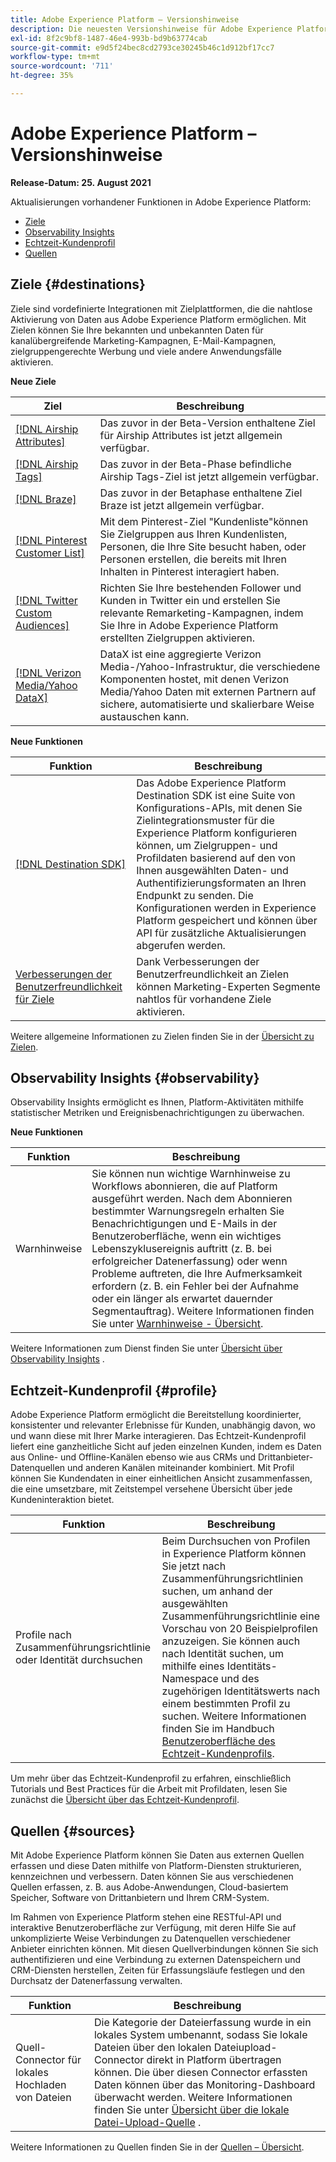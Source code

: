 ```yaml
---
title: Adobe Experience Platform – Versionshinweise
description: Die neuesten Versionshinweise für Adobe Experience Platform.
exl-id: 8f2c9bf8-1487-46e4-993b-bd9b63774cab
source-git-commit: e9d5f24bec8cd2793ce30245b46c1d912bf17cc7
workflow-type: tm+mt
source-wordcount: '711'
ht-degree: 35%

---
```



# Adobe Experience Platform – Versionshinweise

**Release-Datum: 25. August 2021**

Aktualisierungen vorhandener Funktionen in Adobe Experience Platform:

- [Ziele](#destinations)
- [Observability Insights](#observability)
- [Echtzeit-Kundenprofil](#profile)
- [Quellen](#sources)

## Ziele {#destinations}

Ziele sind vordefinierte Integrationen mit Zielplattformen, die die nahtlose Aktivierung von Daten aus Adobe Experience Platform ermöglichen. Mit Zielen können Sie Ihre bekannten und unbekannten Daten für kanalübergreifende Marketing-Kampagnen, E-Mail-Kampagnen, zielgruppengerechte Werbung und viele andere Anwendungsfälle aktivieren.

**Neue Ziele**

| Ziel | Beschreibung |
| ----------- | ----------- |
| [[!DNL Airship Attributes]](../../destinations/catalog/mobile-engagement/airship-attributes.md) | Das zuvor in der Beta-Version enthaltene Ziel für Airship Attributes ist jetzt allgemein verfügbar. |
| [[!DNL Airship Tags]](../../destinations/catalog/mobile-engagement/airship-tags.md) | Das zuvor in der Beta-Phase befindliche Airship Tags-Ziel ist jetzt allgemein verfügbar. |
| [[!DNL Braze]](../../destinations/catalog/mobile-engagement/braze.md) | Das zuvor in der Betaphase enthaltene Ziel Braze ist jetzt allgemein verfügbar. |
| [[!DNL Pinterest Customer List]](../../destinations/catalog/advertising/pinterest.md) | Mit dem Pinterest-Ziel &quot;Kundenliste&quot;können Sie Zielgruppen aus Ihren Kundenlisten, Personen, die Ihre Site besucht haben, oder Personen erstellen, die bereits mit Ihren Inhalten in Pinterest interagiert haben. |
| [[!DNL Twitter Custom Audiences]](../../destinations/catalog/social/twitter.md) | Richten Sie Ihre bestehenden Follower und Kunden in Twitter ein und erstellen Sie relevante Remarketing-Kampagnen, indem Sie Ihre in Adobe Experience Platform erstellten Zielgruppen aktivieren. |
| [[!DNL Verizon Media/Yahoo DataX]](../../destinations/catalog/advertising/datax.md) | DataX ist eine aggregierte Verizon Media-/Yahoo-Infrastruktur, die verschiedene Komponenten hostet, mit denen Verizon Media/Yahoo Daten mit externen Partnern auf sichere, automatisierte und skalierbare Weise austauschen kann. |

**Neue Funktionen**

| Funktion | Beschreibung |
| --- | --- |
| [[!DNL Destination SDK]](../../destinations/destination-sdk/overview.md) | Das Adobe Experience Platform Destination SDK ist eine Suite von Konfigurations-APIs, mit denen Sie Zielintegrationsmuster für die Experience Platform konfigurieren können, um Zielgruppen- und Profildaten basierend auf den von Ihnen ausgewählten Daten- und Authentifizierungsformaten an Ihren Endpunkt zu senden. Die Konfigurationen werden in Experience Platform gespeichert und können über API für zusätzliche Aktualisierungen abgerufen werden. |
| [Verbesserungen der Benutzerfreundlichkeit für Ziele](../../destinations/ui/activation-overview.md) | Dank Verbesserungen der Benutzerfreundlichkeit an Zielen können Marketing-Experten Segmente nahtlos für vorhandene Ziele aktivieren. |

Weitere allgemeine Informationen zu Zielen finden Sie in der [Übersicht zu Zielen](../../destinations/home.md).

## Observability Insights {#observability}

Observability Insights ermöglicht es Ihnen, Platform-Aktivitäten mithilfe statistischer Metriken und Ereignisbenachrichtigungen zu überwachen.

**Neue Funktionen**

| Funktion | Beschreibung |
| --- | --- |
| Warnhinweise | Sie können nun wichtige Warnhinweise zu Workflows abonnieren, die auf Platform ausgeführt werden. Nach dem Abonnieren bestimmter Warnungsregeln erhalten Sie Benachrichtigungen und E-Mails in der Benutzeroberfläche, wenn ein wichtiges Lebenszyklusereignis auftritt (z. B. bei erfolgreicher Datenerfassung) oder wenn Probleme auftreten, die Ihre Aufmerksamkeit erfordern (z. B. ein Fehler bei der Aufnahme oder ein länger als erwartet dauernder Segmentauftrag). Weitere Informationen finden Sie unter [Warnhinweise - Übersicht](../../observability/alerts/overview.md). |

Weitere Informationen zum Dienst finden Sie unter [Übersicht über Observability Insights](../../observability/home.md) .

## Echtzeit-Kundenprofil {#profile}

Adobe Experience Platform ermöglicht die Bereitstellung koordinierter, konsistenter und relevanter Erlebnisse für Kunden, unabhängig davon, wo und wann diese mit Ihrer Marke interagieren. Das Echtzeit-Kundenprofil liefert eine ganzheitliche Sicht auf jeden einzelnen Kunden, indem es Daten aus Online- und Offline-Kanälen ebenso wie aus CRMs und Drittanbieter-Datenquellen und anderen Kanälen miteinander kombiniert. Mit Profil können Sie Kundendaten in einer einheitlichen Ansicht zusammenfassen, die eine umsetzbare, mit Zeitstempel versehene Übersicht über jede Kundeninteraktion bietet.

| Funktion | Beschreibung |
| ------- | ----------- |
| Profile nach Zusammenführungsrichtlinie oder Identität durchsuchen | Beim Durchsuchen von Profilen in Experience Platform können Sie jetzt nach Zusammenführungsrichtlinien suchen, um anhand der ausgewählten Zusammenführungsrichtlinie eine Vorschau von 20 Beispielprofilen anzuzeigen. Sie können auch nach Identität suchen, um mithilfe eines Identitäts-Namespace und des zugehörigen Identitätswerts nach einem bestimmten Profil zu suchen. Weitere Informationen finden Sie im Handbuch [Benutzeroberfläche des Echtzeit-Kundenprofils](../../profile/ui/user-guide.md). |

Um mehr über das Echtzeit-Kundenprofil zu erfahren, einschließlich Tutorials und Best Practices für die Arbeit mit Profildaten, lesen Sie zunächst die [Übersicht über das Echtzeit-Kundenprofil](../../profile/home.md).

## Quellen {#sources}

Mit Adobe Experience Platform können Sie Daten aus externen Quellen erfassen und diese Daten mithilfe von Platform-Diensten strukturieren, kennzeichnen und verbessern. Daten können Sie aus verschiedenen Quellen erfassen, z. B. aus Adobe-Anwendungen, Cloud-basiertem Speicher, Software von Drittanbietern und Ihrem CRM-System.

Im Rahmen von Experience Platform stehen eine RESTful-API und interaktive Benutzeroberfläche zur Verfügung, mit deren Hilfe Sie auf unkomplizierte Weise Verbindungen zu Datenquellen verschiedener Anbieter einrichten können. Mit diesen Quellverbindungen können Sie sich authentifizieren und eine Verbindung zu externen Datenspeichern und CRM-Diensten herstellen, Zeiten für Erfassungsläufe festlegen und den Durchsatz der Datenerfassung verwalten.

| Funktion | Beschreibung |
| ------- | ----------- |
| Quell-Connector für lokales Hochladen von Dateien | Die Kategorie der Dateierfassung wurde in ein lokales System umbenannt, sodass Sie lokale Dateien über den lokalen Dateiupload-Connector direkt in Platform übertragen können. Die über diesen Connector erfassten Daten können über das Monitoring-Dashboard überwacht werden. Weitere Informationen finden Sie unter [Übersicht über die lokale Datei-Upload-Quelle](../../sources/connectors/local-system/local-file-upload.md) . |

Weitere Informationen zu Quellen finden Sie in der [Quellen – Übersicht](../../sources/home.md).

